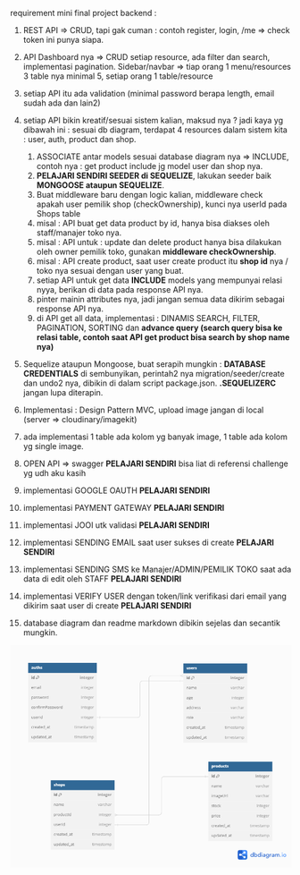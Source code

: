 requirement mini final project backend :
1. REST API => CRUD, tapi gak cuman : contoh register, login, /me => check token ini punya siapa.
2. API Dashboard nya => CRUD setiap resource, ada filter dan search, implementasi pagination. Sidebar/navbar => tiap orang 1 menu/resources
3  table nya minimal 5, setiap orang 1 table/resource
4. setiap API itu ada validation (minimal password berapa length, email sudah ada dan lain2)

5. setiap API bikin kreatif/sesuai sistem kalian, maksud nya ? jadi kaya yg dibawah ini :
    sesuai db diagram, terdapat 4 resources dalam sistem kita : user, auth, product dan shop.
      1. ASSOCIATE antar models sesuai database diagram nya => INCLUDE, contoh nya : get product include jg model user dan shop nya.
      2. **PELAJARI SENDIRI SEEDER di SEQUELIZE**, lakukan seeder baik **MONGOOSE ataupun SEQUELIZE**.
      3. Buat middleware baru dengan logic kalian, middleware check apakah user pemilik shop (checkOwnership), kunci nya userId pada Shops table
      4. misal : API buat get data product by id, hanya bisa diakses oleh staff/manajer toko nya.
      5. misal : API untuk : update dan delete product hanya bisa dilakukan oleh owner pemilik toko, gunakan **middleware checkOwnership**.
      6. misal : API create product, saat user create product itu **shop id** nya / toko nya sesuai dengan user yang buat.
      7. setiap API untuk get data **INCLUDE** models yang mempunyai relasi nyya, berikan di data pada response API nya.
      8. pinter mainin attributes nya, jadi jangan semua data dikirim sebagai response API nya.
      9. di API get all data, implementasi : DINAMIS SEARCH, FILTER, PAGINATION, SORTING dan **advance query (search query bisa ke relasi table, contoh saat API get product bisa     search by shop name nya)**

6. Sequelize ataupun Mongoose, buat serapih mungkin : **DATABASE CREDENTIALS** di sembunyikan, perintah2 nya migration/seeder/create dan undo2 nya, dibikin di dalam script package.json. **.SEQUELIZERC** jangan lupa diterapin.
7. Implementasi : Design Pattern MVC, upload image jangan di local (server => cloudinary/imagekit)
8. ada implementasi 1 table ada kolom yg banyak image, 1 table ada kolom yg single image.
9. OPEN API => swagger **PELAJARI SENDIRI** bisa liat di referensi challenge yg udh aku kasih
10. implementasi GOOGLE OAUTH **PELAJARI SENDIRI**
11. implementasi PAYMENT GATEWAY **PELAJARI SENDIRI**
12. implementasi JOOI utk validasi **PELAJARI SENDIRI**
13. implementasi SENDING EMAIL saat user sukses di create **PELAJARI SENDIRI**
14. implementasi SENDING SMS ke Manajer/ADMIN/PEMILIK TOKO saat ada data di edit oleh STAFF **PELAJARI SENDIRI**
15. implementasi VERIFY USER dengan token/link verifikasi dari email yang dikirim saat user di create **PELAJARI SENDIRI**
16. database diagram dan readme markdown dibikin sejelas dan secantik mungkin.

![My Image](/public/img/db-diagram.png)
